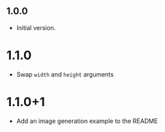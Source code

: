 ## 1.0.0

- Initial version.

# 1.1.0

- Swap `width` and `height` arguments

# 1.1.0+1

- Add an image generation example to the README
